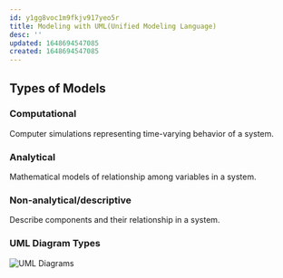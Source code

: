 ```yaml
---
id: y1gg8voc1m9fkjv917yeo5r
title: Modeling with UML(Unified Modeling Language)
desc: ''
updated: 1648694547085
created: 1648694547085
---
```

## Types of Models

### Computational

Computer simulations representing time-varying behavior of a system.

### Analytical

Mathematical models of relationship among variables in a system.

### Non-analytical/descriptive

Describe components and their relationship in a system.

### UML Diagram Types

![UML Diagrams](/assets/images/2022-03-31-08-28-16.png)